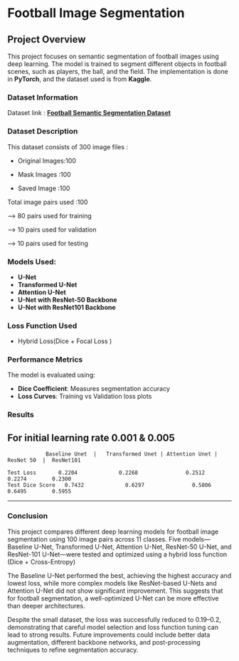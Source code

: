 # Football Image Segmentation

##  Project Overview
This project focuses on semantic segmentation of football images using deep learning. The model is trained to segment different objects in football scenes, such as players, the ball, and the field. The implementation is done in **PyTorch**, and the dataset used is from **Kaggle**.

### Dataset Information
Dataset link : **[Football Semantic Segmentation Dataset](https://www.kaggle.com/datasets/sadhliroomyprime/football-semantic-segmentation)**

### **Dataset Description**
This dataset consists of 300 image files :

- Original Images:100 
    
- Mask Images    :100
    
- Saved Image    :100

 Total image pairs used :100
 
  --> 80 pairs used for training
  
  --> 10 pairs used for validation
  
  --> 10 pairs used for testing 

### Models Used:
- **U-Net**
- **Transformed U-Net**
- **Attention U-Net**
- **U-Net with ResNet-50 Backbone**
- **U-Net with ResNet101 Backbone**

###  Loss Function Used 
- Hybrid Loss(Dice + Focal Loss  ) 

### **Performance Metrics**
The model is evaluated using:
- **Dice Coefficient**: Measures segmentation accuracy
- **Loss Curves**: Training vs Validation loss plots

### **Results** 
For initial learning rate 0.001 & 0.005 
----
                Baseline Unet  |   Transformed Unet | Attention Unet | ResNet 50  |  ResNet101
   
    Test Loss    	0.2204             0.2268               0.2512        0.2274        0.2300
    Test Dice Score   0.7432             0.6297               0.5806        0.6495        0.5955

----

### Conclusion 
This project compares different deep learning models for football image segmentation using 100 image pairs across 11 classes. Five models—Baseline U-Net, Transformed U-Net, Attention U-Net, ResNet-50 U-Net, and ResNet-101 U-Net—were tested and optimized using a hybrid loss function (Dice + Cross-Entropy)

The Baseline U-Net performed the best, achieving the highest accuracy and lowest loss, while more complex models like ResNet-based U-Nets and Attention U-Net did not show significant improvement. This suggests that for football segmentation, a well-optimized U-Net can be more effective than deeper architectures.

Despite the small dataset, the loss was successfully reduced to 0.19–0.2, demonstrating that careful model selection and loss function tuning can lead to strong results. Future improvements could include better data augmentation, different backbone networks, and post-processing techniques to refine segmentation accuracy.


     


 


